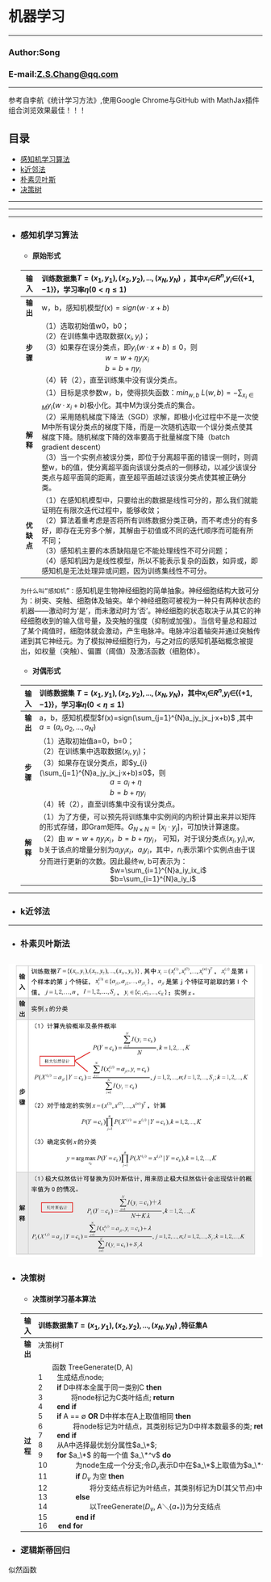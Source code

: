 机器学习
=======

****
### Author:Song
### E-mail:Z.S.Chang@qq.com
****
参考自李航《统计学习方法》,使用Google Chrome与GitHub with MathJax插件组合浏览效果最佳！！！
## 目录
* [感知机学习算法](#感知机学习算法)
* [k近邻法](#k近邻法)
* [朴素贝叶斯](#朴素贝叶斯)
* [决策树](#决策树)
***
---
___
* ### 感知机学习算法
    * #### **原始形式**  
    
    |**输入**| 训练数据集$T={(x_1,y_1),(x_2,y_2),...,(x_N,y_N)}$ ，其中$x_i$∈$R^n$,$y_i$∈{$\{+1,-1\}$}，学习率$η(0<η≤1)$  |
    |:---------:|:-------------|
    |**输出**| w，b，感知机模型$f(x)=sign(w·x+b)$ |  
    |**步骤**  |（1）选取初始值w0，b0；<br>（2）在训练集中选取数据$(x_i,y_i)$；<br>（3）如果存在误分类点，即$y_{i}(w·x+b)≤0$，则<br>　　　　　　　　　$w=w+ηy_ix_i$<br>　　　　　　　　　$b=b+ηy_i$  <br>（4）转（2），直至训练集中没有误分类点。   |
    |**解释**  | （1）目标是求参数w，b，使得损失函数：$min_{w,b}$ $L(w,b)=- \sum_{x_{i}∈M} y_{i}(w·x_i+b)$极小化。其中M为误分类点的集合。<br>（2）采用随机梯度下降法（SGD）求解，即极小化过程中不是一次使M中所有误分类点的梯度下降，而是一次随机选取一个误分类点使其梯度下降。随机梯度下降的效率要高于批量梯度下降（batch gradient descent）<br>（3）当一个实例点被误分类，即位于分离超平面的错误一侧时，则调整w，b的值，使分离超平面向该误分类点的一侧移动，以减少该误分类点与超平面简的距离，直至超平面越过该误分类点使其被正确分类。|
    |**优缺点**|（1）在感知机模型中，只要给出的数据是线性可分的，那么我们就能证明在有限次迭代过程中，能够收敛；<br>（2）算法着重考虑是否将所有训练数据分类正确，而不考虑分的有多好，即存在无穷多个解，其解由于初值或不同的迭代顺序而可能有所不同；<br>（3）感知机主要的本质缺陷是它不能处理线性不可分问题；<br>（4）感知机因为是线性模型，所以不能表示复杂的函数，如异或，即感知机是无法处理异或问题，因为训练集线性不可分。|
    
    `为什么叫“感知机”：`感知机是生物神经细胞的简单抽象。神经细胞结构大致可分为：树突、突触、细胞体及轴突。单个神经细胞可被视为一种只有两种状态的机器——激动时为‘是’，而未激动时为‘否’。神经细胞的状态取决于从其它的神经细胞收到的输入信号量，及突触的强度（抑制或加强）。当信号量总和超过了某个阈值时，细胞体就会激动，产生电脉冲。电脉冲沿着轴突并通过突触传递到其它神经元。为了模拟神经细胞行为，与之对应的感知机基础概念被提出，如权量（突触）、偏置（阈值）及激活函数（细胞体）。
    * #### **对偶形式**  
    |**输入** |训练数据集 $T={(x_1,y_1),(x_2,y_2),...,(x_N,y_N)}$，其中$x_i$∈$R^n$,$y_i$∈{$\{+1,-1\}$}，学习率$η(0<η≤1)$|
    |:---------:|:-------------|
    |**输出** |a，b，感知机模型$f(x)=sign(\sum_{j=1}^{N}a_jy_jx_j·x+b)$ ,其中$a=(a_i,a_2,...,a_N)$|
    |**步骤**|（1）选取初始值a=0，b=0；<br>（2）在训练集中选取数据$(x_i,y_i)$；<br>  （3）如果存在误分类点，即$y_{i}(\sum_{j=1}^{N}a_jy_jx_j·x+b)≤0$，则<br>　　　　　　　　　　$a=a_i+η$<br>　　　　　　　　　　$b=b+ηy_i$  <br>（4）转（2），直至训练集中没有误分类点。|  
    |**解释**|（1）为了方便，可以预先将训练集中实例间的内积计算出来并以矩阵的形式存储，即Gram矩阵。$G_{N×N}=[x_{i}·y_{j}]$，可加快计算速度。<br> （2）由 $w=w+ηy_ix_i$，$b=b+ηy_i$， 可知，对于误分类点$(x_i, y_i)$,w, b关于该点的增量分别为$a_iy_ix_i$，$a_iy_i$，其中，$n_i$表示第i个实例点由于误分而进行更新的次数。因此最终w, b可表示为：<br>　　　　　　　　　　$w=\sum_{i=1}^{N}a_iy_ix_i$ <br>　　　　　　　　　　$b=\sum_{i=1}^{N}a_iy_i$  |
----
* ### k近邻法
----

* ### 朴素贝叶斯法
![朴素贝叶斯法](https://github.com/Changzhisong/MachineLearning/blob/master/朴素贝叶斯.jpg) 
----
* ### 决策树
    * #### **决策树学习基本算法**           
    
    |**输入**| 训练数据集$T={(x_1,y_1),(x_2,y_2),...,(x_N,y_N)}$ ,特征集A|
    |:----:|:-----|
    |**输出**| 决策树T 　　　　　　　　　　　　　　　　　　　　　　　　　　　　　　　　　　　　　　　　　　　　　　　  |  
    |**过程**|　　函数 TreeGenerate(D, A)  <br>1　　生成结点node;  <br>2　　**if** D中样本全属于同一类别C **then**  <br>3　　　　将node标记为C类叶结点; **return**  <br>4　　**end if**  <br>5　　**if** A == ∅ **OR** D中样本在A上取值相同 **then**  <br>6　　　　        将node标记为叶结点，其类别标记为D中样本数最多的类; **return**  <br>7　　**end if**  <br>8　　从A中选择最优划分属性$a_\*$;  <br>9　　**for** $a_\*$ 的每一个值 $a_\*^v$ **do**  <br>10　　　　为node生成一个分支;令$D_v$表示D中在$a_\*$上取值为$a_\*^v$的样本子集;  <br>11　　　　**if** $D_v$ 为空 **then**  <br>12　　　　　　将分支结点标记为叶结点，其类别标记为D(其父节点)中样本最多的类; **return**  <br>13　　　　**else**  <br>14　　　　　　以TreeGenerate($D_v$, A＼{$a_{*}$})为分支结点  <br>15　　　　**end if**  <br>16 　  **end for**  <br>|

* ### 逻辑斯蒂回归   
 似然函数

    